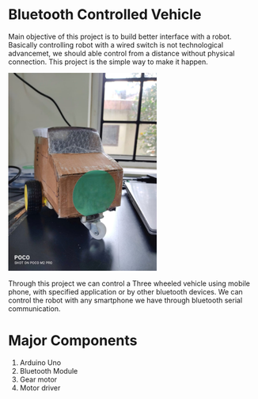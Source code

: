 # Bluetooth Controlled Vehicle

Main objective of this project is to 
build better interface with a robot. 
Basically controlling robot with a wired switch is not technological advancemet, we should able control from a distance without physical connection. This project is the simple 
way to make it happen.

<img src="Robotic Vehicle.jpeg" width="300" height="400" >

Through this project we can control a Three wheeled vehicle using mobile phone, with specified application or by other bluetooth devices.  We can control the robot with any 
smartphone we have through bluetooth serial communication.

# Major Components

1. Arduino Uno
2. Bluetooth Module
3. Gear motor
4. Motor driver
